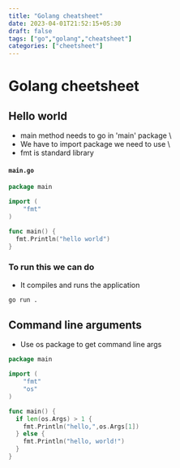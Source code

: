 ```yaml
---
title: "Golang cheatsheet"
date: 2023-04-01T21:52:15+05:30
draft: false
tags: ["go","golang","cheatsheet"]
categories: ["cheetsheet"]
---
```


# Golang cheetsheet

## Hello world

- main method needs to go in 'main' package \
- We have to import package we need to use \
- fmt is standard library

#### **`main.go`**
```go
package main

import (
	"fmt"
)

func main() {
  fmt.Println("hello world")
}
```

### To run this we can do 
- It compiles and runs the application

```bash
go run .
```


## Command line arguments

- Use os package to get command line args

```go
package main

import (
	"fmt"
    "os"
)

func main() {
  if len(os.Args) > 1 {
    fmt.Println("hello,",os.Args[1])
  } else {
    fmt.Println("hello, world!")
  }
}
```



